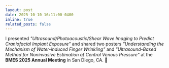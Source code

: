 ```yaml
---
layout: post
date: 2025-10-10 16:11:00-0400
inline: true
related_posts: false
---
```


I presented <i>"Ultrasound/Photoacoustic/Shear Wave Imaging to Predict Craniofacial Implant Exposure"</i> and shared two posters <i>"Understanding the Mechanism of Water-induced Finger Wrinkling"</i> and <i>"Ultrasound-Based Method for Noninvasive Estimation of Central Venous Pressure"</i> at the <b>BMES 2025 Annual Meeting</b> in San Diego, CA. :palm_tree:

